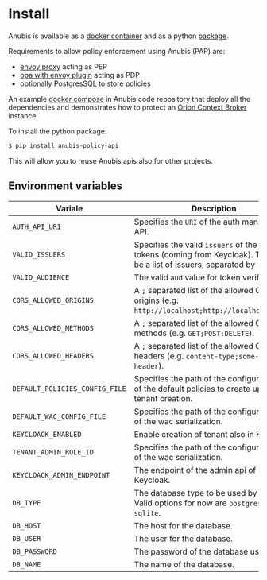 # Install

Anubis is available as a [docker container](https://hub.docker.com/r/orchestracities/anubis-management-api)
and as a python [package](https://pypi.org/project/anubis-policy-api/).

Requirements to allow policy enforcement using Anubis (PAP) are:

- [envoy proxy](https://www.envoyproxy.io/) acting as PEP
- [opa with envoy plugin](https://www.openpolicyagent.org/docs/latest/envoy-introduction/)
  acting as PDP
- optionally [PostgresSQL](https://postgresql.org) to store policies

An example [docker compose](https://raw.githubusercontent.com/orchestracities/anubis/master/docker-compose.yaml)
in Anubis code repository that deploy all the dependencies and demonstrates
how to protect an [Orion Context Broker](https://fiware-orion.readthedocs.io/en/master/)
instance.

To install the python package:

```bash
$ pip install anubis-policy-api
```

This will allow you to reuse Anubis apis also for other projects.

## Environment variables

| Variale                        | Description |
| ------------------------------ | ----------- |
| `AUTH_API_URI`                 | Specifies the `URI` of the auth management API. |
| `VALID_ISSUERS`                | Specifies the valid `issuers` of the auth tokens (coming from Keycloak). This can be a list of issuers, separated by `;`.|
| `VALID_AUDIENCE`               | The valid `aud` value for token verification.|
| `CORS_ALLOWED_ORIGINS`         | A `;` separated list of the allowed CORS origins (e.g. `http://localhost;http://localhost:3000`).|
| `CORS_ALLOWED_METHODS`         | A `;` separated list of the allowed CORS methods (e.g. `GET;POST;DELETE`).|
| `CORS_ALLOWED_HEADERS`         | A `;` separated list of the allowed CORS headers (e.g. `content-type;some-other-header`).|
| `DEFAULT_POLICIES_CONFIG_FILE` | Specifies the path of the configuration file of the default policies to create upon tenant creation.|
| `DEFAULT_WAC_CONFIG_FILE`      | Specifies the path of the configuration file of the wac serialization.|
| `KEYCLOACK_ENABLED`            | Enable creation of tenant also in Keycloak.|
| `TENANT_ADMIN_ROLE_ID`         | Specifies the path of the configuration file of the wac serialization.|
| `KEYCLOACK_ADMIN_ENDPOINT`     | The endpoint of the admin api of Keycloak.|
| `DB_TYPE`                      | The database type to be used by the API. Valid options for now are `postgres` and `sqlite`.|
| `DB_HOST`                      | The host for the database.|
| `DB_USER`                      | The user for the database.|
| `DB_PASSWORD`                  | The password of the database user.|
| `DB_NAME`                      | The name of the database.|
